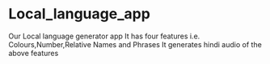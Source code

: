 # Local_language_app
Our Local language generator app
It has four features i.e. Colours,Number,Relative Names and Phrases
It generates hindi audio of the above features
